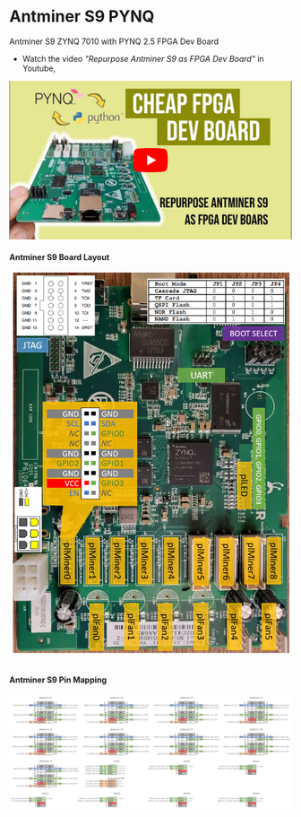 # Antminer S9 PYNQ
 Antminer S9 ZYNQ 7010 with PYNQ 2.5 FPGA Dev Board
- Watch the video *"Repurpose Antminer S9 as FPGA Dev Board"* in Youtube, <br>
<a href="https://www.youtube.com/watch?v=6u0NJOwvOMA&t=62s" target="_blank">
  <img src="resource/yt-bg-1.png" width="600" alt="Watch the video"/>
</a>



#### Antminer S9 Board Layout <br>
<img src="resource/Antminer S9 Pin Mapping.png" width="500px"><br><br>
#### Antminer S9 Pin Mapping <br>
<img src="resource/Antminer S9 - GPIO Pinout.jpg" width="1000px">
